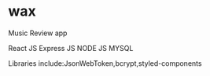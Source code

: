 # wax
Music Review app

React JS 
Express JS 
NODE JS
MYSQL

Libraries include:JsonWebToken,bcrypt,styled-components
